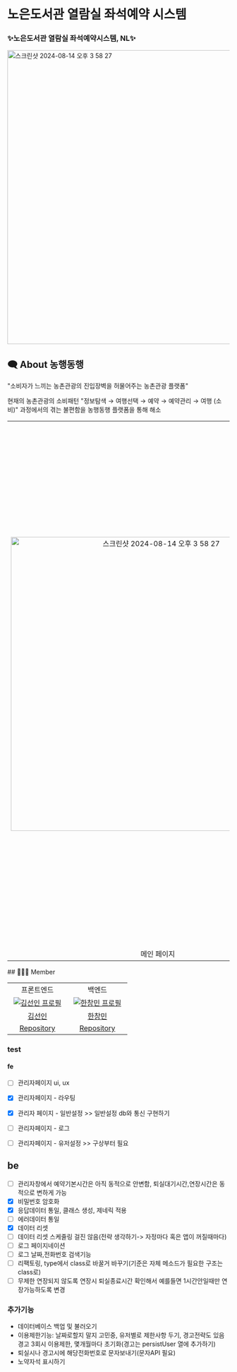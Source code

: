 # 노은도서관 열람실 좌석예약 시스템

### ✨노은도서관 열람실 좌석예약시스템, NL✨
<img width="666" alt="스크린샷 2024-08-14 오후 3 58 27" src="https://github.com/user-attachments/assets/b4ad7c44-0eb2-4cc5-9b86-dbd98153331e">


## 🗨️ About 농행동행
"소비자가 느끼는 농촌관광의 진입장벽을 허물어주는 농촌관광 플랫폼"

현재의 농촌관광의 소비패턴 "정보탐색 → 여행선택 → 예약 → 예약관리 → 여행
(소비)" 과정에서의 겪는 불편함을 농행동행 플랫폼을 통해 해소
<table>
<tr>
<td align="center">
   <img width="666" alt="스크린샷 2024-08-14 오후 3 58 27" src="https://github.com/user-attachments/assets/b4ad7c44-0eb2-4cc5-9b86-dbd98153331e">
</td>
<td align="center">
    <img width="1186" alt="스크린샷 2024-09-23 오후 7 22 18" src="https://github.com/user-attachments/assets/63379b33-8f64-4a8c-b8f9-1af36dd6ed95">
</td>

</tr>
<tr>
<td align="center">메인 페이지</td>
<td align="center">관리자 페이지</td>
</tr>

</table>
## 👨🏻‍💻 Member
<table>
<tr>
<td align="center">프론트엔드</td>
<td align="center">백엔드</td>

</tr>
  <tr>
    <td align="center" width="120px">
      <a href="https://github.com/kimsunin" target="_blank">
        <img src="https://avatars.githubusercontent.com/kimsunin" alt="김선인 프로필" />
      </a>
    </td>
    <td align="center" width="120px">
      <a href="https://github.com/hcmhcs" target="_blank">
        <img src="https://avatars.githubusercontent.com/hcmhcs" alt="한창민 프로필" />
      </a>
  </tr>
 <tr>
    <td align="center">
      <a href="https://github.com/kimsunin" target="_blank">
        김선인
      </a>
    </td>
     <td align="center">
      <a href="https://github.com/hcmhcs" target="_blank">
       한창민
      </a>
    </td>
  </tr>
<tr>
<td align="center"> <a href="https://github.com/HK-DUO/seating-system">Repository</a></td>
<td align="center"> <a href="https://github.com/HK-DUO/seating-system">Repository</a></td>
</tr>
</table>


### test

#### fe
- [ ] 관리자페이지 ui, ux
- [x] 관리자페이지 - 라우팅
- [x] 관리자 페이지 - 일반설정 >> 일반설정 db와 통신 구현하기
- [ ] 관리자페이지 - 로그
- [ ] 관리자페이지 - 유저설정 >> 구상부터 필요


## be
- [ ] 관리자창에서 예약기본시간은 아직 동적으로 안변함, 퇴실대기시간,연장시간은 동적으로 변하게 가능
- [x] 비밀번호 암호화
- [x] 응답데이터 통일, 클래스 생성, 제네릭 적용
- [ ] 에러데이터 통일
- [x] 데이터 리셋
- [ ] 데이터 리셋 스케줄링 걸진 않음(전략 생각하기-> 자정마다 혹은 앱이 꺼질때마다)
- [ ] 로그 페이지네이션
- [ ] 로그 날짜,전화번호 검색기능
- [ ] 리팩토링, type에서 class로 바꿀거 바꾸기(기준은 자체 메소드가 필요한 구조는 class로)
- [ ] 무제한 연장되지 않도록 연장시 퇴실종료시간 확인해서 예를들면 1시간안일때만 연장가능하도록 변경
### 추가기능
- 데이터베이스 백업 및 불러오기
- 이용제한기능: 날짜로할지 말지 고민중, 유저별로 제한사항 두기, 경고전략도 있음 경고 3회시 이용제한, 몇개월마다 초기화(경고는 persistUser 열에 추가하기)
- 퇴실시나 경고시에 해당전화번호로 문자보내기(문자API 필요)
- 노약자석 표시하기
